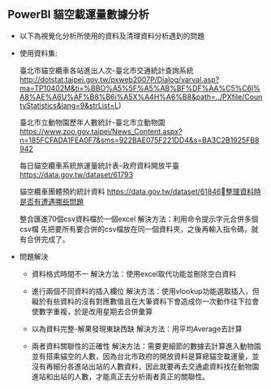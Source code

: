 ## PowerBI 貓空載運量數據分析

* 以下為視覺化分析所使用的資料及清理資料分析遇到的問題

* 使用資料集:

  臺北市貓空纜車各站進出人次-臺北市交通統計查詢系統
  http://dotstat.taipei.gov.tw/pxweb2007P/Dialog/varval.asp?ma=TP10402M&ti=%BBO%A5%5F%A5%AB%BF%DF%AA%C5%C6l%A8%AE%A6U%AF%B8%B6i%A5X%A4H%A6%B8&path=../PXfile/CountyStatistics&lang=9&strList=L)

  臺北市立動物園歷年人數統計-臺北市立動物園
  https://www.zoo.gov.taipei/News_Content.aspx?n=185FCFADA1FEA0F7&sms=922BAE075F221DD4&s=BA3C2B1925FB8942

  每日貓空纜車系統旅運量統計表-政府資料開放平臺
  https://data.gov.tw/dataset/61793

   貓空纜車團體預約統計資料
  https://data.gov.tw/dataset/61846整理資料時是否有遭遇哪些問題

  整合匯進70個csv資料檔於一個excel
  解決方法：利用命令提示字元合併多個csv檔
  先把要所有要合併的csv檔放在同一個資料夾，之後再輸入指令碼，就有合併完成了。


* 問題解決

  * 資料格式時間不一
  解決方法：使用excel取代功能並刪除空白資料

  * 進行兩個不同資料的插入欄位
  解決方法：使用vlookup功能選取插入，但礙於有些資料的沒有對應數值且在大筆資料下會造成你一次動作往下拉會使數字重複，於是改用星期去合併彙算

  * 以為資料完整-解果發現東缺西缺
  解決方法：用平均Average去計算

  * 兩者資料關聯性的正確性
  解決方法：需要更細節的數據去計算進入動物園並有搭乘貓空的人數，因為台北市政府的開放資料是算總貓空載運量，並沒有再細分各進站出站的人數資料，因此就要再去交通處資料找在動物園進站和出站的人數，才能真正去分析兩者真正的關聯性。
